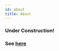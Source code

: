 ```yaml
---
id: about
title: About
---
```


### Under Construction!

### See [here](https://github.com/material-table-core)